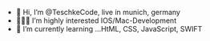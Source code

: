 - 👋 Hi, I’m @TeschkeCode, live in munich, germany
- 👨🏻‍💻 I’m highly interested IOS/Mac-Development 
- 🌱 I’m currently learning ...HtML, CSS, JavaScript, SWIFT


<!---
TeschkeCode/TeschkeCode is a ✨ special ✨ repository because its `README.md` (this file) appears on your GitHub profile.
You can click the Preview link to take a look at your changes.
--->
